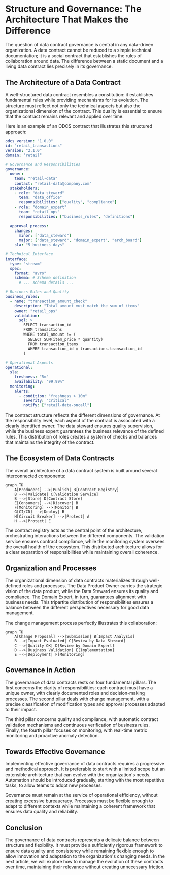 # Structure and Governance: The Architecture That Makes the Difference

The question of data contract governance is central in any data-driven organization. A data contract cannot be reduced to a simple technical documentation; it is a social contract that establishes the rules of collaboration around data. The difference between a static document and a living data contract lies precisely in its governance.

## The Architecture of a Data Contract

A well-structured data contract resembles a constitution: it establishes fundamental rules while providing mechanisms for its evolution. The structure must reflect not only the technical aspects but also the organizational dimension of the contract. This duality is essential to ensure that the contract remains relevant and applied over time.

Here is an example of an ODCS contract that illustrates this structured approach:

```yaml
odcs_version: "1.0.0"
id: "retail_transactions"
version: "2.1.0"
domain: "retail"

# Governance and Responsibilities
governance:
  owner:
    team: "retail-data"
    contact: "retail-data@company.com"
  stakeholders:
    - role: "data_steward"
      team: "data_office"
      responsibilities: ["quality", "compliance"]
    - role: "domain_expert"
      team: "retail_ops"
      responsibilities: ["business_rules", "definitions"]
  
  approval_process:
    changes:
      minor: ["data_steward"]
      major: ["data_steward", "domain_expert", "arch_board"]
    sla: "5 business days"

# Technical Interface
interface:
  type: "stream"
  spec:
    format: "avro"
    schema: # Schema definition
      # ... schema details ...

# Business Rules and Quality
business_rules:
  - name: "transaction_amount_check"
    description: "Total amount must match the sum of items"
    owner: "retail_ops"
    validation:
      sql: >
        SELECT transaction_id 
        FROM transactions 
        WHERE total_amount != (
          SELECT SUM(item_price * quantity) 
          FROM transaction_items 
          WHERE transaction_id = transactions.transaction_id
        )

# Operational Aspects
operational:
  sla:
    freshness: "5m"
    availability: "99.99%"
  monitoring:
    alerts:
      - condition: "freshness > 10m"
        severity: "critical"
        notify: ["retail-data-oncall"]
```

The contract structure reflects the different dimensions of governance. At the responsibility level, each aspect of the contract is associated with a clearly identified owner. The data steward ensures quality supervision, while the business expert guarantees the business relevance of the defined rules. This distribution of roles creates a system of checks and balances that maintains the integrity of the contract.

## The Ecosystem of Data Contracts

The overall architecture of a data contract system is built around several interconnected components:

```mermaid
graph TD
    A[Producers] -->|Publish| B[Contract Registry]
    B -->|Validate| C[Validation Service]
    B -->|Store| D[Contract Store]
    E[Consumers] -->|Discover| B
    F[Monitoring] -->|Monitor| B
    G[CI/CD] -->|Deploy| B
    H[Circuit Breaker] -->|Protect| A
    H -->|Protect| E
```

The contract registry acts as the central point of the architecture, orchestrating interactions between the different components. The validation service ensures contract compliance, while the monitoring system oversees the overall health of the ecosystem. This distributed architecture allows for a clear separation of responsibilities while maintaining overall coherence.

## Organization and Processes

The organizational dimension of data contracts materializes through well-defined roles and processes. The Data Product Owner carries the strategic vision of the data product, while the Data Steward ensures its quality and compliance. The Domain Expert, in turn, guarantees alignment with business needs. This tripartite distribution of responsibilities ensures a balance between the different perspectives necessary for good data management.

The change management process perfectly illustrates this collaboration:

```mermaid
graph TD
    A[Change Proposal] -->|Submission| B[Impact Analysis]
    B -->|Impact Evaluated| C[Review by Data Steward]
    C -->|Quality OK| D[Review by Domain Expert]
    D -->|Business Validation| E[Implementation]
    E -->|Deployment| F[Monitoring]
```

## Governance in Action

The governance of data contracts rests on four fundamental pillars. The first concerns the clarity of responsibilities: each contract must have a unique owner, with clearly documented roles and decision-making processes. The second pillar deals with change management, with a precise classification of modification types and approval processes adapted to their impact.

The third pillar concerns quality and compliance, with automatic contract validation mechanisms and continuous verification of business rules. Finally, the fourth pillar focuses on monitoring, with real-time metric monitoring and proactive anomaly detection.

## Towards Effective Governance

Implementing effective governance of data contracts requires a progressive and methodical approach. It is preferable to start with a limited scope but an extensible architecture that can evolve with the organization's needs. Automation should be introduced gradually, starting with the most repetitive tasks, to allow teams to adopt new processes.

Governance must remain at the service of operational efficiency, without creating excessive bureaucracy. Processes must be flexible enough to adapt to different contexts while maintaining a coherent framework that ensures data quality and reliability.

## Conclusion

The governance of data contracts represents a delicate balance between structure and flexibility. It must provide a sufficiently rigorous framework to ensure data quality and consistency while remaining flexible enough to allow innovation and adaptation to the organization's changing needs. In the next article, we will explore how to manage the evolution of these contracts over time, maintaining their relevance without creating unnecessary friction. 